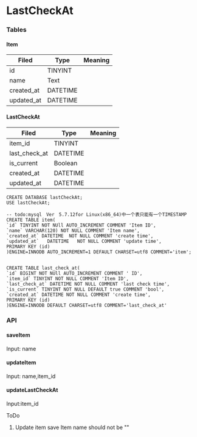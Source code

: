 # LastCheckAt

### Tables

#### Item

| Filed       |        Type |     Meaning |
| ----------- | ----------- | ----------- |
| id | TINYINT     |			  |
| name | Text     |			  |
| created_at  | DATETIME    |			  |
| updated_at  | DATETIME    |			  |

#### LastCheckAt

| Filed       |        Type |     Meaning |
| ----------- | ----------- | ----------- |
| item_id | TINYINT     |			  |
| last_check_at| DATETIME     |			  |
| is_current  | Boolean     |			  |
| created_at  | DATETIME    |			  |
| updated_at  | DATETIME    |			  |

```
CREATE DATABASE lastCheckAt;
USE lastCheckAt;

-- todo:mysql　Ver　5.7.12for Linux(x86_64)中一个表只能有一个TIMESTAMP
CREATE TABLE item(
`id` TINYINT NOT NUll AUTO_INCREMENT COMMENT 'Item ID',
`name` VARCHAR(120) NOT NULL COMMENT 'Item name',
`created_at` DATETIME  NOT NULL COMMENT 'create time',
`updated_at`   DATETIME   NOT NULL COMMENT 'update time',
PRIMARY KEY (id)
)ENGINE=INNODB AUTO_INCREMENT=1 DEFAULT CHARSET=utf8 COMMENT='item';


CREATE TABLE last_check_at(
`id` BIGINT NOT NUll AUTO_INCREMENT COMMENT ' ID',
`item_id` TINYINT NOT NULL COMMENT 'Item ID',
`last_check_at` DATETIME NOT NULL COMMENT 'last check time',
`is_current` TINYINT NOT NULL DEFAULT true COMMENT 'bool',
`created_at` DATETIME NOT NULL COMMENT 'create time',
PRIMARY KEY (id)
)ENGINE=INNODB DEFAULT CHARSET=utf8 COMMENT='last_check_at'
```

### API

#### saveItem
Input: name
#### updateItem
Input: name,item_id
#### updateLastCheckAt
Input:item_id

ToDo
1. Update item save Item name should not be ""